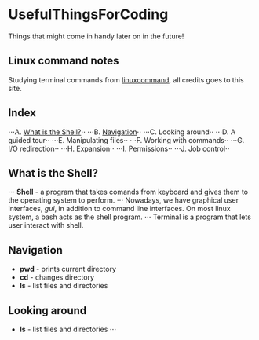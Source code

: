 # UsefulThingsForCoding
Things that might come in handy later on in the future!

## Linux command notes 

Studying terminal commands from [linuxcommand](http://linuxcommand.org/index.php), all credits goes to this site. 

## Index

⋅⋅⋅A. [What is the Shell?](https://github.com/Tonyzorz/UsefulThingsForCoding/blob/master/linux/README.md#What-is-the-Shell?)⋅⋅
⋅⋅⋅B. [Navigation](https://github.com/Tonyzorz/UsefulThingsForCoding/blob/master/linux/README.md#Navigation)⋅⋅
⋅⋅⋅C. Looking around⋅⋅
⋅⋅⋅D. A guided tour⋅⋅
⋅⋅⋅E. Manipulating files⋅⋅
⋅⋅⋅F. Working with commands⋅⋅
⋅⋅⋅G. I/O redirection⋅⋅
⋅⋅⋅H. Expansion⋅⋅
⋅⋅⋅I. Permissions⋅⋅
⋅⋅⋅J. Job control⋅⋅

## What is the Shell?
	
⋅⋅⋅ **Shell** - a program that takes comands from keyboard and gives them to the operating system to perform. 
⋅⋅⋅ Nowadays, we have graphical user interfaces, _gui_, in addition to command line interfaces. On most linux system, a bash acts as the shell program. 
⋅⋅⋅ Terminal is a program that lets user interact with shell. 

## Navigation

* **pwd** - prints current directory
* **cd** - changes directory
* **ls** - list files and directories

## Looking around

* **ls** - list files and directories
⋅⋅⋅
